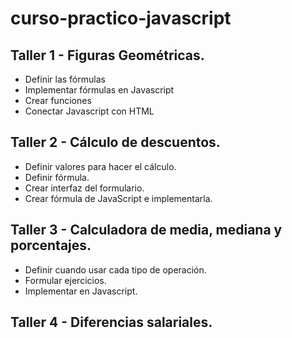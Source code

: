 # curso-practico-javascript

## Taller 1 - Figuras Geométricas.

- Definir las fórmulas
- Implementar fórmulas en Javascript
- Crear funciones
- Conectar Javascript con HTML

## Taller 2 - Cálculo de descuentos.

- Definir valores para hacer el cálculo.
- Definir fórmula.
- Crear interfaz del formulario.
- Crear fórmula de JavaScript e implementarla.

## Taller 3 - Calculadora de media, mediana y porcentajes.

- Definir cuando usar cada tipo de operación.
- Formular ejercicios.
- Implementar en Javascript.

## Taller 4 - Diferencias salariales.